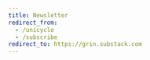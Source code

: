 ```yaml
---
title: Newsletter
redirect_from:
  - /unicycle
  - /subscribe
redirect_to: https://grin.substack.com
---
```

